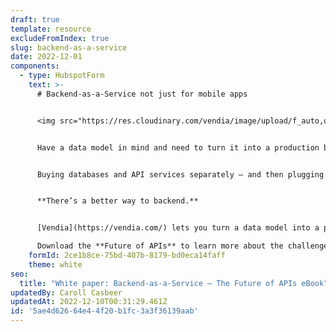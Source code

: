 ```yaml
---
draft: true
template: resource
excludeFromIndex: true
slug: backend-as-a-service
date: 2022-12-01
components:
  - type: HubspotForm
    text: >-
      # Backend-as-a-Service not just for mobile apps


      <img src="https://res.cloudinary.com/vendia/image/upload/f_auto,q_90/v1669844608/frame_sqytcq.webp" alt="" class="image-float-right" width="150" />


      Have a data model in mind and need to turn it into a production business API that you can deploy across departments, regions, clouds, and partners?


      Buying databases and API services separately – and then plugging them together yourself is costly, error-prone, time-consuming, and requires a team. To make matters worse, the biggest weakness of API services today is that they can’t “remember” anything, which makes managing shared data even more difficult.


      **There’s a better way to backend.**


      [Vendia](https://vendia.com/) lets you turn a data model into a production-grade, fault-tolerant, scalable, cloud-hosted Smart API in under 10 minutes – with 100% of your database and file storage needs to be included – for no additional effort.

      Download the **Future of APIs** to learn more about the challenges of building modern backends with traditional APIs, and how to overcome them rapidly.
    formId: 2ce1b8ce-75bd-407b-8179-bd0eca14faff
    theme: white
seo:
  title: "White paper: Backend-as-a-Service – The Future of APIs eBook"
updatedBy: Caroll Casbeer
updatedAt: 2022-12-10T00:31:29.461Z
id: '5ae4d626-64e4-4f20-b1fc-3a3f36139aab'
---
```

